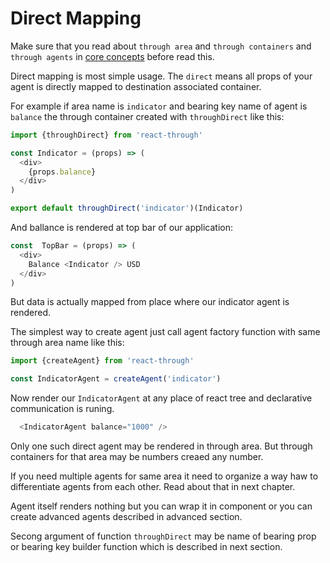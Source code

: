 # Direct Mapping

Make sure that you read about `through area` and `through containers`
and `through agents` in
[core concepts](../introduction/CoreConcepts.md)
before read this.

Direct mapping is most simple usage. The `direct` means all props of your
agent is directly mapped to destination associated container.

For example if area name is `indicator` and bearing key name of agent is
`balance` the through container created with `throughDirect` like this:

```js
import {throughDirect} from 'react-through'

const Indicator = (props) => (
  <div>
    {props.balance}
  </div>
)

export default throughDirect('indicator')(Indicator)
```

And ballance is rendered at top bar of our application:

```js
const  TopBar = (props) => (
  <div>
    Balance <Indicator /> USD
  </div>
)
```

But data is actually mapped from place where our indicator agent
is rendered.

The simplest way to create agent just call agent factory function
with same through area name like this:

```js
import {createAgent} from 'react-through'

const IndicatorAgent = createAgent('indicator')

```

Now render our `IndicatorAgent` at any place of react tree and declarative
communication is runing.

```js
  <IndicatorAgent balance="1000" />
```

Only one such direct agent may be rendered in through area. But through
containers for that area may be numbers creaed any number.

If you need multiple agents for same area it need to organize a way haw to
differentiate agents from each other. Read about that in next chapter.

Agent itself renders nothing but you can wrap it in component or you can
create advanced agents described in advanced section.

Secong argument of function `throughDirect` may be name of bearing prop or
bearing key builder function which is described in next section.